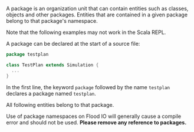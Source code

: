 A package is an organization unit that can contain entities such as classes, objects and other packages. Entities that are contained in a given package belong to that package's namespace.

Note that the following examples may not work in the Scala REPL.

A package can be declared at the start of a source file:

```scala
package testplan

class TestPlan extends Simulation {
  ...
}
```

In the first line, the keyword `package` followed by the name `testplan` declares a package named `testplan`.

All following entities belong to that package.

Use of package namespaces on Flood IO will generally cause a compile error and should not be used. __Please remove any reference to packages.__